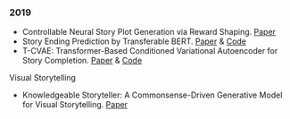 ### 2019
- Controllable Neural Story Plot Generation via Reward Shaping. [Paper](https://arxiv.org/pdf/1809.10736)
- Story Ending Prediction by Transferable BERT. [Paper](https://arxiv.org/pdf/1905.07504v2.pdf) & [Code](https://arxiv.org/pdf/1905.07504v2.pdf)
- T-CVAE: Transformer-Based Conditioned Variational Autoencoder for Story Completion. [Paper](https://www.ijcai.org/proceedings/2019/0727.pdf) & [Code](https://github.com/sodawater/T-CVAE)

Visual Storytelling
- Knowledgeable Storyteller: A Commonsense-Driven Generative Model for Visual Storytelling. [Paper](https://www.ijcai.org/proceedings/2019/0744.pdf)
